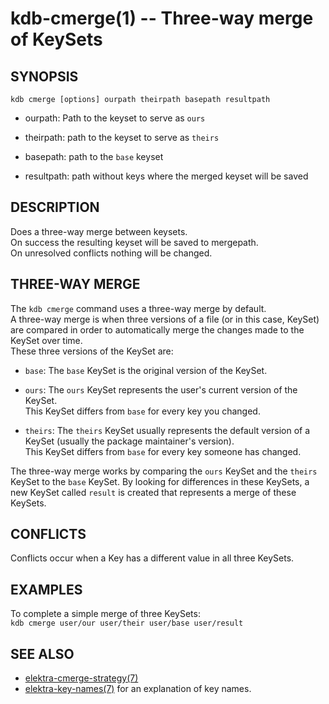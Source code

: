 # kdb-cmerge(1) -- Three-way merge of KeySets

## SYNOPSIS

`kdb cmerge [options] ourpath theirpath basepath resultpath`<br>

- ourpath:
  Path to the keyset to serve as `ours`<br>

- theirpath:
  path to the keyset to serve as `theirs`<br>

- basepath:
  path to the `base` keyset<br>

- resultpath:
  path without keys where the merged keyset will be saved<br>

## DESCRIPTION

Does a three-way merge between keysets.<br>
On success the resulting keyset will be saved to mergepath.<br>
On unresolved conflicts nothing will be changed.<br>

## THREE-WAY MERGE

The `kdb cmerge` command uses a three-way merge by default.<br>
A three-way merge is when three versions of a file (or in this case, KeySet) are compared in order to automatically merge the changes made to the KeySet over time.<br>
These three versions of the KeySet are:<br>

- `base`:
  The `base` KeySet is the original version of the KeySet.<br>

- `ours`:
  The `ours` KeySet represents the user's current version of the KeySet.<br>
  This KeySet differs from `base` for every key you changed.<br>

- `theirs`:
  The `theirs` KeySet usually represents the default version of a KeySet (usually the package maintainer's version).<br>
  This KeySet differs from `base` for every key someone has changed.<br>

The three-way merge works by comparing the `ours` KeySet and the `theirs` KeySet to the `base` KeySet. By looking for differences in these KeySets, a new KeySet called `result` is created that represents a merge of these KeySets.<br>

## CONFLICTS

Conflicts occur when a Key has a different value in all three KeySets.<br>

## EXAMPLES

To complete a simple merge of three KeySets:<br>
`kdb cmerge user/our user/their user/base user/result`<br>

## SEE ALSO

- [elektra-cmerge-strategy(7)](elektra-cmerge-strategy.md)
- [elektra-key-names(7)](elektra-key-names.md) for an explanation of key names.
